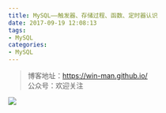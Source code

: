```yaml
---
title: MySQL——触发器、存储过程、函数、定时器认识
date: 2017-09-19 12:08:13
tags:
- MySQL
categories:
- MySQL
---
```



> 博客地址：https://win-man.github.io/  
> 公众号：欢迎关注  

![](https://user-gold-cdn.xitu.io/2018/8/16/165435ce71d2b88b?w=258&h=258&f=jpeg&s=26568)
